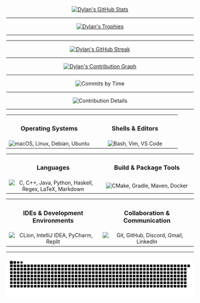<div align="center">
  <a href="https://github.com/dhodgson615">
    <img
      src="https://github-readme-stats.vercel.app/api?username=dhodgson615&show_icons=true&theme=gruvbox&count_private=true&include_all_commits=true"
      alt="Dylan's GitHub Stats"
    />
  </a>
</div>

<hr />

<div align="center">
  <a href="https://github.com/dhodgson615">
    <img
      src="https://github-profile-trophy.vercel.app/?username=dhodgson615&theme=gruvbox&margin-w=20&margin-h=20&column=3"
      alt="Dylan's Trophies"
    />
  </a>
</div>

<hr />



<hr />

<div align="center">
  <a href="https://github.com/dhodgson615">
    <img
      src="https://github-readme-streak-stats.herokuapp.com/?user=dhodgson615&theme=gruvbox"
      alt="Dylan's GitHub Streak"
    />
  </a>
</div>

<hr />

<div align="center">
  <a href="https://github.com/dhodgson615">
    <img
      src="https://github-readme-activity-graph.vercel.app/graph?username=dhodgson615&theme=gruvbox"
      alt="Dylan's Contribution Graph"
    />
  </a>
</div>

<hr />

<div align="center">
  <img
    src="https://github-profile-summary-cards.vercel.app/api/cards/productive-time?username=dhodgson615&theme=gruvbox&utcOffset=-4"
    alt="Commits by Time"
  />
</div>

<hr />

<div align="center">
  <img
    src="https://github-profile-summary-cards.vercel.app/api/cards/profile-details?username=dhodgson615&theme=gruvbox"
    alt="Contribution Details"
  />
</div>

<hr />

<div align="center">
  <table>
    <tr width="100%">
      <th align="center">
        <h3>Operating Systems</h3>
      </th>
      <th align="center">
        <h3>Shells & Editors</h3>
      </th>
    </tr>
    <tr>
      <td width="50%" align="center">
        <img
          src="https://skillicons.dev/icons?i=apple,linux,debian,ubuntu"
          alt="macOS, Linux, Debian, Ubuntu"
        />
      </td>
      <td width="50%" align="center">
        <img
          src="https://skillicons.dev/icons?i=bash,vim,vscode"
          alt="Bash, Vim, VS Code"
        />
      </td>
    </tr>
  </table>
</div>
<div align="center">
  <table>
    <tr width="100%">
      <th align="center">
        <h3>Languages</h3>
      </th>
      <th align="center">
        <h3>Build & Package Tools</h3>
      </th>
    </tr>
    <tr>
      <td width="50%" align="center">
        <img
          src="https://skillicons.dev/icons?i=c,cpp,java,py,haskell,latex"
          alt="C, C++, Java, Python, Haskell, Regex, LaTeX, Markdown"
        />
      </td>
      <td width="50%" align="center">
        <img
          src="https://skillicons.dev/icons?i=cmake,gradle,maven,docker"
          alt="CMake, Gradle, Maven, Docker"
        />
      </td>
    </tr>
  </table>
</div>
<div align="center">
  <table>
    <tr width="100%">
      <th align="center">
        <h3>IDEs & Development Environments</h3>
      </th>
      <th align="center">
        <h3>Collaboration & Communication</h3>
      </th>
    </tr>
    <tr>
      <td width="50%" align="center">
        <img
          src="https://skillicons.dev/icons?i=clion,idea,pycharm,replit"
          alt="CLion, IntelliJ IDEA, PyCharm, Replit"
        />
      </td>
      <td width="50%" align="center">
        <img
          src="https://skillicons.dev/icons?i=git,github,discord,gmail,linkedin"
          alt="Git, GitHub, Discord, Gmail, LinkedIn"
        />
      </td>
    </tr>
  </table>
</div>

<hr />

<div align="center">
  <img
    src="https://raw.githubusercontent.com/dhodgson615/dhodgson615/output/dist/github-contribution-grid-snake.svg"
    alt="Snake animation"
  />
</div>
